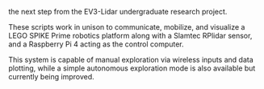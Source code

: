 the next step from the EV3-Lidar undergraduate research project. 

These scripts work in unison to communicate, mobilize, and visualize a LEGO SPIKE Prime robotics platform along with a Slamtec RPlidar sensor, and a Raspberry Pi 4 acting as the control computer. 

This system is capable of manual exploration via wireless inputs and data plotting, while a simple autonomous exploration mode is also available but currently being improved. 
